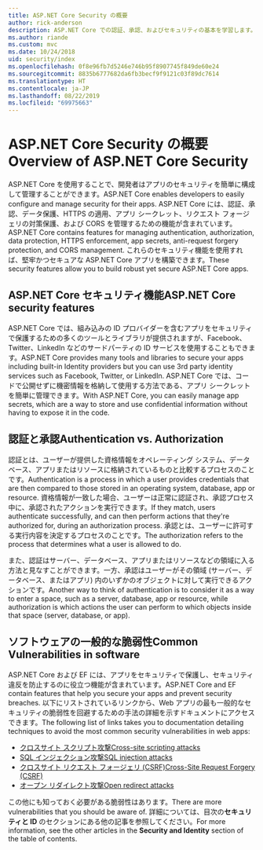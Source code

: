 ```yaml
---
title: ASP.NET Core Security の概要
author: rick-anderson
description: ASP.NET Core での認証、承認、およびセキュリティの基本を学習します。
ms.author: riande
ms.custom: mvc
ms.date: 10/24/2018
uid: security/index
ms.openlocfilehash: 0f8e96fb7d5246e746b95f8907745f849de60e24
ms.sourcegitcommit: 8835b6777682da6fb3becf9f9121c03f89dc7614
ms.translationtype: HT
ms.contentlocale: ja-JP
ms.lasthandoff: 08/22/2019
ms.locfileid: "69975663"
---
```

# <a name="overview-of-aspnet-core-security"></a><span data-ttu-id="21829-103">ASP.NET Core Security の概要</span><span class="sxs-lookup"><span data-stu-id="21829-103">Overview of ASP.NET Core Security</span></span>

<span data-ttu-id="21829-104">ASP.NET Core を使用することで、開発者はアプリのセキュリティを簡単に構成して管理することができます。</span><span class="sxs-lookup"><span data-stu-id="21829-104">ASP.NET Core enables developers to easily configure and manage security for their apps.</span></span> <span data-ttu-id="21829-105">ASP.NET Core には、認証、承認、データ保護、HTTPS の適用、アプリ シークレット、リクエスト フォージェリの対策保護、および CORS を管理するための機能が含まれています。</span><span class="sxs-lookup"><span data-stu-id="21829-105">ASP.NET Core contains features for managing authentication, authorization, data protection, HTTPS enforcement, app secrets, anti-request forgery protection, and CORS management.</span></span> <span data-ttu-id="21829-106">これらのセキュリティ機能を使用すれば、堅牢かつセキュアな ASP.NET Core アプリを構築できます。</span><span class="sxs-lookup"><span data-stu-id="21829-106">These security features allow you to build robust yet secure ASP.NET Core apps.</span></span>

## <a name="aspnet-core-security-features"></a><span data-ttu-id="21829-107">ASP.NET Core セキュリティ機能</span><span class="sxs-lookup"><span data-stu-id="21829-107">ASP.NET Core security features</span></span>

<span data-ttu-id="21829-108">ASP.NET Core では、組み込みの ID プロバイダーを含むアプリをセキュリティで保護するための多くのツールとライブラリが提供されますが、Facebook、Twitter、LinkedIn などのサードパーティの ID サービスを使用することもできます。</span><span class="sxs-lookup"><span data-stu-id="21829-108">ASP.NET Core provides many tools and libraries to secure your apps including built-in Identity providers but you can use 3rd party identity services such as Facebook, Twitter, or LinkedIn.</span></span> <span data-ttu-id="21829-109">ASP.NET Core では、コードで公開せずに機密情報を格納して使用する方法である、アプリ シークレットを簡単に管理できます。</span><span class="sxs-lookup"><span data-stu-id="21829-109">With ASP.NET Core, you can easily manage app secrets, which are a way to store and use confidential information without having to expose it in the code.</span></span>

## <a name="authentication-vs-authorization"></a><span data-ttu-id="21829-110">認証と承認</span><span class="sxs-lookup"><span data-stu-id="21829-110">Authentication vs. Authorization</span></span>

<span data-ttu-id="21829-111">認証とは、ユーザーが提供した資格情報をオペレーティング システム、データベース、アプリまたはリソースに格納されているものと比較するプロセスのことです。</span><span class="sxs-lookup"><span data-stu-id="21829-111">Authentication is a process in which a user provides credentials that are then compared to those stored in an operating system, database, app or resource.</span></span> <span data-ttu-id="21829-112">資格情報が一致した場合、ユーザーは正常に認証され、承認プロセス中に、承認されたアクションを実行できます。</span><span class="sxs-lookup"><span data-stu-id="21829-112">If they match, users authenticate successfully, and can then perform actions that they're authorized for, during an authorization process.</span></span> <span data-ttu-id="21829-113">承認とは、ユーザーに許可する実行内容を決定するプロセスのことです。</span><span class="sxs-lookup"><span data-stu-id="21829-113">The authorization refers to the process that determines what a user is allowed to do.</span></span>

<span data-ttu-id="21829-114">また、認証はサーバー、データベース、アプリまたはリソースなどの領域に入る方法と見なすことができます。一方、承認はユーザーがその領域 (サーバー、データベース、またはアプリ) 内のいずかのオブジェクトに対して実行できるアクションです。</span><span class="sxs-lookup"><span data-stu-id="21829-114">Another way to think of authentication is to consider it as a way to enter a space, such as a server, database, app or resource, while authorization is which actions the user can perform to which objects inside that space (server, database, or app).</span></span>

## <a name="common-vulnerabilities-in-software"></a><span data-ttu-id="21829-115">ソフトウェアの一般的な脆弱性</span><span class="sxs-lookup"><span data-stu-id="21829-115">Common Vulnerabilities in software</span></span>

<span data-ttu-id="21829-116">ASP.NET Core および EF には、アプリをセキュリティで保護し、セキュリティ違反を防止するのに役立つ機能が含まれています。</span><span class="sxs-lookup"><span data-stu-id="21829-116">ASP.NET Core and EF contain features that help you secure your apps and prevent security breaches.</span></span> <span data-ttu-id="21829-117">以下にリストされているリンクから、Web アプリの最も一般的なセキュリティの脆弱性を回避するための手法の詳細を示すドキュメントにアクセスできます。</span><span class="sxs-lookup"><span data-stu-id="21829-117">The following list of links takes you to documentation detailing techniques to avoid the most common security vulnerabilities in web apps:</span></span>

* [<span data-ttu-id="21829-118">クロスサイト スクリプト攻撃</span><span class="sxs-lookup"><span data-stu-id="21829-118">Cross-site scripting attacks</span></span>](xref:security/cross-site-scripting)
* [<span data-ttu-id="21829-119">SQL インジェクション攻撃</span><span class="sxs-lookup"><span data-stu-id="21829-119">SQL injection attacks</span></span>](/ef/core/querying/raw-sql)
* [<span data-ttu-id="21829-120">クロスサイト リクエスト フォージェリ (CSRF)</span><span class="sxs-lookup"><span data-stu-id="21829-120">Cross-Site Request Forgery (CSRF)</span></span>](xref:security/anti-request-forgery)
* [<span data-ttu-id="21829-121">オープン リダイレクト攻撃</span><span class="sxs-lookup"><span data-stu-id="21829-121">Open redirect attacks</span></span>](xref:security/preventing-open-redirects)

<span data-ttu-id="21829-122">この他にも知っておく必要がある脆弱性はあります。</span><span class="sxs-lookup"><span data-stu-id="21829-122">There are more vulnerabilities that you should be aware of.</span></span> <span data-ttu-id="21829-123">詳細については、目次の**セキュリティと ID** のセクションにある他の記事を参照してください。</span><span class="sxs-lookup"><span data-stu-id="21829-123">For more information, see the other articles in the **Security and Identity** section of the table of contents.</span></span>
